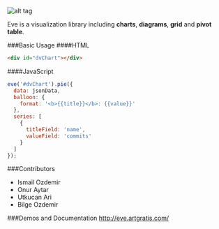 ![alt tag](https://dl.dropboxusercontent.com/u/36801868/eve.jpg) 

Eve is a visualization library including **charts**, **diagrams**, **grid** and **pivot table**. 

###Basic Usage
####HTML
```html
<div id="dvChart"></div>
```
####JavaScript
```javascript
eve('#dvChart').pie({
  data: jsonData,
  balloon: {
    format: '<b>{{title}}</b>: {{value}}'
  },
  series: [
    {
      titleField: 'name',
      valueField: 'commits'
    }
  ]
});
```
###Contributors
- Ismail Ozdemir
- Onur Aytar
- Utkucan Ari
- Bilge Ozdemir

###Demos and Documentation
http://eve.artgratis.com/
